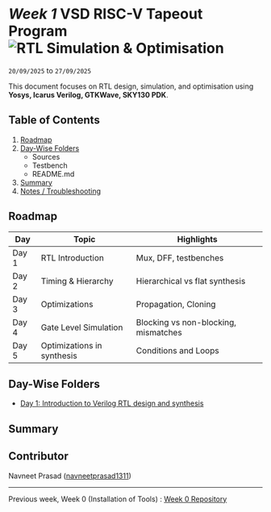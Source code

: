 # *Week 1* VSD RISC-V Tapeout Program ![RTL Simulation & Optimisation](https://img.shields.io/badge/RTL_Simulation_%26_Optimisation-done-darkgreen)

`20/09/2025` to `27/09/2025`

This document focuses on RTL design, simulation, and optimisation using __Yosys, Icarus Verilog, GTKWave, SKY130 PDK__.


## Table of Contents

1. [Roadmap](#roadmap)
2. [Day-Wise Folders](#day-wise-folders)
    - Sources
    - Testbench
    - README.md
3. [Summary](#summary)
4. [Notes / Troubleshooting](#notes--troubleshooting)




## Roadmap

| Day   | Topic                 | Highlights                                |
| ----- | --------------------- | ----------------------------------------- |
| Day 1 | RTL Introduction      | Mux, DFF, testbenches                     |
| Day 2 | Timing & Hierarchy    | Hierarchical vs flat synthesis            |
| Day 3 | Optimizations         | Propagation, Cloning                      |
| Day 4 | Gate Level Simulation | Blocking vs non-blocking, mismatches      |
| Day 5 | Optimizations in synthesis | Conditions and Loops                 |


## Day-Wise Folders
 - [Day 1: Introduction to Verilog RTL design and synthesis](https://github.com/navneetprasad1311/vsd-soc-pgrm-w1/tree/main/Day1)


## Summary



## Contributor
  Navneet Prasad ([navneetprasad1311](https://linkedin.com/in/navneetprasad1311)) 

---

Previous week, Week 0 (Installation of Tools) : [Week 0 Repository](https://github.com/navneetprasad1311/vsd-soc-pgrm-w0)
